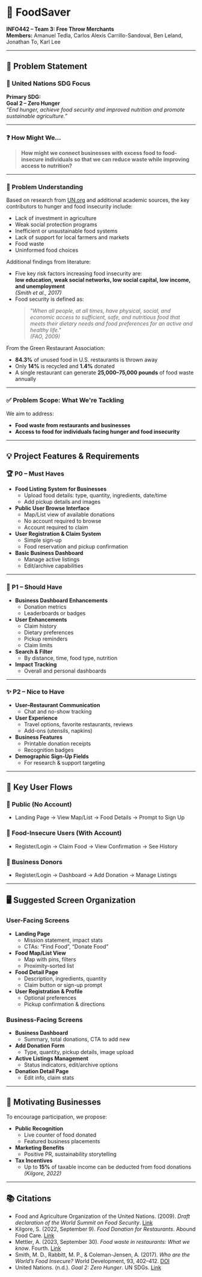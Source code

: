 # 🥫 FoodSaver

**INFO442 – Team 3: Free Throw Merchants**  
**Members:** Amanuel Tedla, Carlos Alexis Carrillo-Sandoval, Ben Leland, Jonathan To, Karl Lee  

---

## 📌 Problem Statement

### 🎯 United Nations SDG Focus
**Primary SDG:**  
**Goal 2 – Zero Hunger**  
*“End hunger, achieve food security and improved nutrition and promote sustainable agriculture.”*

---

### ❓ How Might We...
> **How might we connect businesses with excess food to food-insecure individuals so that we can reduce waste while improving access to nutrition?**

---

### 🧠 Problem Understanding

Based on research from [UN.org](https://www.un.org/sustainabledevelopment/hunger/) and additional academic sources, the key contributors to hunger and food insecurity include:

- Lack of investment in agriculture
- Weak social protection programs
- Inefficient or unsustainable food systems
- Lack of support for local farmers and markets
- Food waste
- Uninformed food choices

Additional findings from literature:
- Five key risk factors increasing food insecurity are:  
  **low education, weak social networks, low social capital, low income, and unemployment**  
  *(Smith et al., 2017)*  
- Food security is defined as:  
  > *"When all people, at all times, have physical, social, and economic access to sufficient, safe, and nutritious food that meets their dietary needs and food preferences for an active and healthy life."*  
  *(FAO, 2009)*

From the Green Restaurant Association:
- **84.3%** of unused food in U.S. restaurants is thrown away
- Only **14%** is recycled and **1.4%** donated  
- A single restaurant can generate **25,000–75,000 pounds** of food waste annually

---

### ✅ Problem Scope: What We're Tackling

We aim to address:
- **Food waste from restaurants and businesses**
- **Access to food for individuals facing hunger and food insecurity**

---

## 💡 Project Features & Requirements

### 🏆 P0 – Must Haves
- **Food Listing System for Businesses**
  - Upload food details: type, quantity, ingredients, date/time
  - Add pickup details and images
- **Public User Browse Interface**
  - Map/List view of available donations
  - No account required to browse
  - Account required to claim
- **User Registration & Claim System**
  - Simple sign-up
  - Food reservation and pickup confirmation
- **Basic Business Dashboard**
  - Manage active listings
  - Edit/archive capabilities

---

### 🚧 P1 – Should Have
- **Business Dashboard Enhancements**
  - Donation metrics
  - Leaderboards or badges
- **User Enhancements**
  - Claim history
  - Dietary preferences
  - Pickup reminders
  - Claim limits
- **Search & Filter**
  - By distance, time, food type, nutrition
- **Impact Tracking**
  - Overall and personal dashboards

---

### ✨ P2 – Nice to Have
- **User–Restaurant Communication**
  - Chat and no-show tracking
- **User Experience**
  - Travel options, favorite restaurants, reviews
  - Add-ons (utensils, napkins)
- **Business Features**
  - Printable donation receipts
  - Recognition badges
- **Demographic Sign-Up Fields**
  - For research & support targeting

---

## 🔄 Key User Flows

### 👀 Public (No Account)
- Landing Page → View Map/List → Food Details → Prompt to Sign Up

### 👤 Food-Insecure Users (With Account)
- Register/Login → Claim Food → View Confirmation → See History

### 🏢 Business Donors
- Register/Login → Dashboard → Add Donation → Manage Listings

---

## 🖥️ Suggested Screen Organization

### User-Facing Screens 
- **Landing Page**  
  - Mission statement, impact stats  
  - CTAs: “Find Food”, “Donate Food”
- **Food Map/List View**  
  - Map with pins, filters  
  - Proximity-sorted list
- **Food Detail Page**  
  - Description, ingredients, quantity  
  - Claim button or sign-up prompt
- **User Registration & Profile**
  - Optional preferences
  - Pickup confirmation & directions

### Business-Facing Screens 
- **Business Dashboard**  
  - Summary, total donations, CTA to add new
- **Add Donation Form**  
  - Type, quantity, pickup details, image upload
- **Active Listings Management**
  - Status indicators, edit/archive options
- **Donation Detail Page**
  - Edit info, claim stats

---

## 📣 Motivating Businesses

To encourage participation, we propose:
- **Public Recognition**  
  - Live counter of food donated  
  - Featured business placements
- **Marketing Benefits**
  - Positive PR, sustainability storytelling
- **Tax Incentives**
  - Up to **15%** of taxable income can be deducted from food donations  
  *(Kilgore, 2022)*

---

## 📚 Citations

- Food and Agriculture Organization of the United Nations. (2009). *Draft declaration of the World Summit on Food Security*. [Link](https://www.fao.org/fileadmin/templates/wsfs/Summit/Docs/Declaration/WSFS09_Draft_Declaration.pdf)  
- Kilgore, S. (2022, September 9). *Food Donation for Restaurants*. Abound Food Care. [Link](https://www.aboundfoodcare.org/food-donation-benefits-restaurants/)  
- Mettler, A. (2023, September 30). *Food waste in restaurants: What we know*. Fourth. [Link](https://www.fourth.com/article/how-much-food-restaurants-waste)  
- Smith, M. D., Rabbitt, M. P., & Coleman-Jensen, A. (2017). *Who are the World’s Food Insecure?* World Development, 93, 402–412. [DOI](https://doi.org/10.1016/j.worlddev.2017.01.006)  
- United Nations. (n.d.). *Goal 2: Zero Hunger*. UN SDGs. [Link](https://www.un.org/sustainabledevelopment/hunger/)

